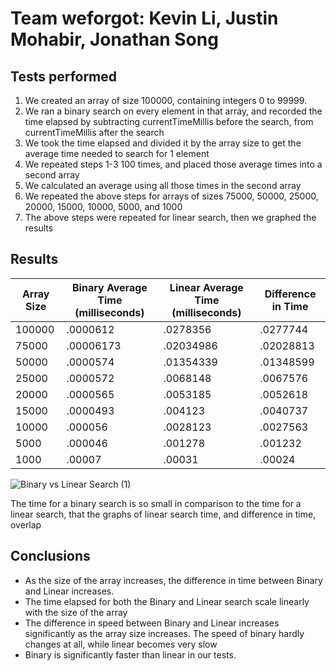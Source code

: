 # Team weforgot: Kevin Li, Justin Mohabir, Jonathan Song
## Tests performed
1. We created an array of size 100000, containing integers 0 to 99999.
2. We ran a binary search on every element in that array, and recorded the time elapsed by subtracting currentTimeMillis before the search, from currentTimeMillis after the search
3. We took the time elapsed and divided it by the array size to get the average time needed to search for 1 element
4. We repeated steps 1-3 100 times, and placed those average times into a second array 
5. We calculated an average using all those times in the second array
6. We repeated the above steps for arrays of sizes 75000, 50000, 25000, 20000, 15000, 10000, 5000, and 1000
7. The above steps were repeated for linear search, then we graphed the results


## Results
| Array Size | Binary Average Time (milliseconds) | Linear Average Time (milliseconds) | Difference in Time |
|------------|------------------------------------|------------------------------------|--------------------|
|100000      |               .0000612             |              .0278356              |       .0277744     |                           
|75000       |               .00006173            |              .02034986             |       .02028813    |                           
|50000       |               .0000574             |              .01354339             |       .01348599    | 
|25000       |               .0000572             |              .0068148              |       .0067576     | 
|20000       |               .0000565             |              .0053185              |       .0052618     | 
|15000       |               .0000493             |              .004123               |       .0040737     | 
|10000       |               .000056              |              .0028123              |       .0027563     | 
|5000        |               .000046              |              .001278               |       .001232      |
|1000        |               .00007               |              .00031                |       .00024       | 

![Binary vs Linear Search (1)](https://user-images.githubusercontent.com/58864927/146849780-5bf48388-dce5-4d52-a322-bb60ada89f9b.png)

The time for a binary search is so small in comparison to the time for a linear search, that the graphs of linear search time, and difference in time, overlap

## Conclusions
* As the size of the array increases, the difference in time between Binary and Linear increases.
* The time elapsed for both the Binary and Linear search scale linearly with the size of the array
* The difference in speed between Binary and Linear increases significantly as the array size increases. The speed of binary hardly changes at all, while linear becomes very slow
* Binary is significantly faster than linear in our tests. 
